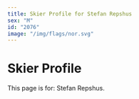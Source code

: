 ```yaml
---
title: Skier Profile for Stefan Repshus
sex: "M"
id: "2076"
image: "/img/flags/nor.svg" 
---
```


# Skier Profile

This page is for: Stefan Repshus.
    